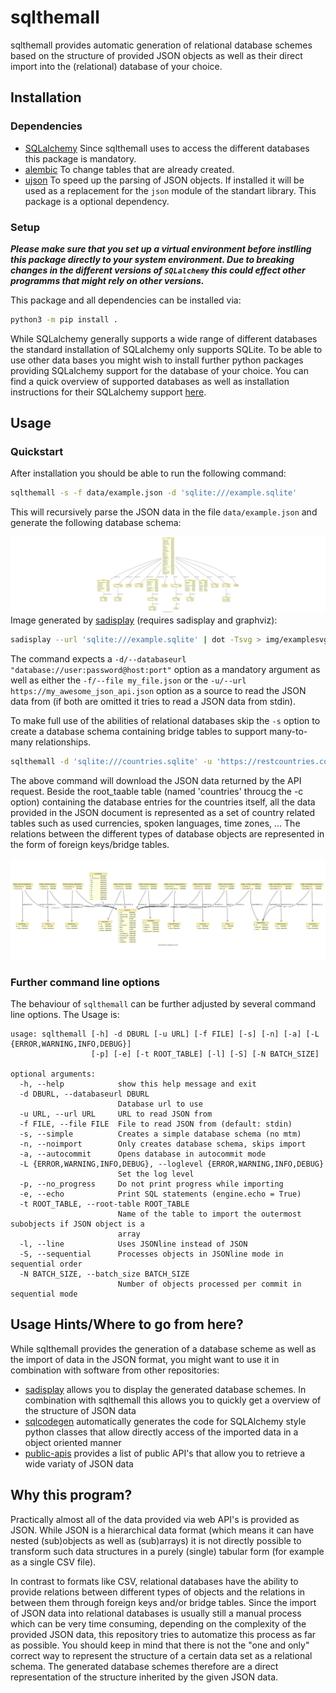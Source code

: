 # sqlthemall

sqlthemall provides automatic generation of relational database schemes based on the structure of provided JSON objects as well as their direct import into the (relational) database of your choice.

## Installation

### Dependencies

- [SQLalchemy](https://www.sqlalchemy.org) Since sqlthemall uses to access the different databases this package is mandatory.
- [alembic](https://github.com/sqlalchemy/alembic) To change tables that are already created.
- [ujson](https://github.com/ultrajson/ultrajson) To speed up the parsing of JSON objects. If installed it will be used as a replacement for the `json` module of the standart library. This package is a optional dependency.

### Setup

***Please make sure that you set up a virtual environment before instlling
this package directly to your system environment. Due to breaking changes in
the different versions of `SQLalchemy` this could effect other programms that
might rely on other versions.***

This package and all dependencies can be installed via:
```bash
python3 -m pip install .
```

While SQLalchemy generally supports a wide range of different databases the standard installation of SQLalchemy only supports SQLite. To be able to use other data bases you might wish to install further python packages providing SQLalchemy support for the database of your choice. You can find a quick overview of supported databases as well as installation instructions for their SQLalchemy support [here](https://apache-superset.readthedocs.io/en/latest/installation.html#database-dependencies).

## Usage

### Quickstart

After installation you should be able to run the following command:

```bash
sqlthemall -s -f data/example.json -d 'sqlite:///example.sqlite'
```
This will recursively parse the JSON data in the file `data/example.json` and generate the following database schema:

![simple schema](img/example.svg)
Image generated by [sadisplay](https://github.com/GoodRx/sadisplay) (requires sadisplay and graphviz):

```bash
sadisplay --url 'sqlite:///example.sqlite' | dot -Tsvg > img/examplesvg.
```

The command expects a `-d/--databaseurl "database://user:password@host:port"` option as a mandatory argument as well as either the `-f/--file my_file.json` or the `-u/--url https://my_awesome_json_api.json` option as a source to read the JSON data from (if both are omitted it tries to read a JSON data from stdin).

To make full use of the abilities of relational databases skip the `-s` option to create a database schema containing bridge tables to support many-to-many relationships.

```bash
sqlthemall -d 'sqlite:///countries.sqlite' -u 'https://restcountries.com/v2/all' -t 'countries'
```

The above command will download the JSON data returned by the API request. Beside the root_taable table (named 'countries' throucg the -c option) containing the database entries for the countries itself, all the data provided in the JSON document is represented as a set of country related tables such as used currencies, spoken languages, time zones, ... The relations between the different types of database objects are represented in the form of foreign keys/bridge tables. 

![restcountries database schema](img/countries.svg)

### Further command line options

The behaviour of `sqlthemall` can be further adjusted by several command line options. The Usage is:

```
usage: sqlthemall [-h] -d DBURL [-u URL] [-f FILE] [-s] [-n] [-a] [-L {ERROR,WARNING,INFO,DEBUG}]
                  [-p] [-e] [-t ROOT_TABLE] [-l] [-S] [-N BATCH_SIZE]

optional arguments:
  -h, --help            show this help message and exit
  -d DBURL, --databaseurl DBURL
                        Database url to use
  -u URL, --url URL     URL to read JSON from
  -f FILE, --file FILE  File to read JSON from (default: stdin)
  -s, --simple          Creates a simple database schema (no mtm)
  -n, --noimport        Only creates database schema, skips import
  -a, --autocommit      Opens database in autocommit mode
  -L {ERROR,WARNING,INFO,DEBUG}, --loglevel {ERROR,WARNING,INFO,DEBUG}
                        Set the log level
  -p, --no_progress     Do not print progress while importing
  -e, --echo            Print SQL statements (engine.echo = True)
  -t ROOT_TABLE, --root-table ROOT_TABLE
                        Name of the table to import the outermost subobjects if JSON object is a
                        array
  -l, --line            Uses JSONline instead of JSON
  -S, --sequential      Processes objects in JSONline mode in sequential order
  -N BATCH_SIZE, --batch_size BATCH_SIZE
                        Number of objects processed per commit in sequential mode
```

## Usage Hints/Where to go from here?

While sqlthemall provides the generation of a database scheme as well as the import of data in the JSON format, you might want to use it in combination with software from other repositories:

- [sadisplay](https://github.com/GoodRx/sadisplay) allows you to display the generated database schemes. In combination with sqlthemall this allows you to quickly get a overview of the structure of JSON data
- [sqlcodegen](https://github.com/agronholm/sqlacodegen) automatically generates the code for SQLAlchemy style python classes that allow directly access of the imported data in a object oriented manner
- [public-apis](https://github.com/public-apis/public-apis) provides a list of public API's that allow you to retrieve a wide variaty of JSON data

## Why this program?

Practically almost all of the data provided via web API's is provided as JSON. While JSON is a hierarchical data format (which means it can have nested (sub)objects as well as (sub)arrays) it is not directly possible to transform such data structures in a purely (single) tabular form (for example as a single CSV file).

In contrast to formats like CSV, relational databases have the ability to provide relations between different types of objects and the relations in between them through foreign keys and/or bridge tables.
Since the import of JSON data into relational databases is usually still a manual process which can be very time consuming, depending on the complexity of the provided JSON data, this repository tries to automatize this process as far as possible. You should keep in mind that there is not the "one and only" correct way to represent the structure of a certain data set as a relational schema. The generated database schemes therefore are a direct representation of the structure inherited by the given JSON data.
